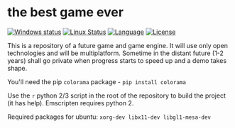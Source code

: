 # the best game ever

[![Windows status](https://ci.appveyor.com/api/projects/status/h2wfkb1y546x5tsw?svg=true)](https://ci.appveyor.com/project/onqtam/game)
[![Linux Status](https://travis-ci.org/onqtam/game.svg?branch=master)](https://travis-ci.org/onqtam/game)
[![Language](https://img.shields.io/badge/language-C++-blue.svg)](https://isocpp.org/)
[![License](http://img.shields.io/badge/license-MIT-blue.svg)](http://opensource.org/licenses/MIT)

This is a repository of a future game and game engine. It will use only open technologies and will be multiplatform.
Sometime in the distant future (1-2 years) shall go private when progress starts to speed up and a demo takes shape.

You'll need the pip ```colorama``` package - ```pip install colorama```

Use the ```r``` python 2/3 script in the root of the repository to build the project (it has help). Emscripten requires python 2.

Required packages for ubuntu: ```xorg-dev libx11-dev libgl1-mesa-dev```
